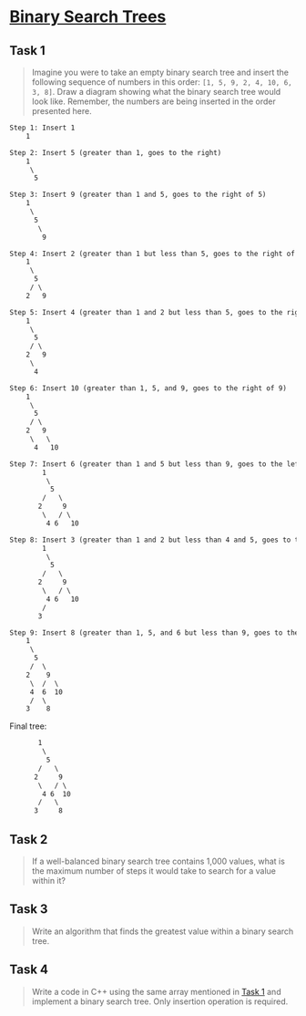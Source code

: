 # [Binary Search Trees](https://github.com/d-khan/dslabs/blob/main/intro/binary-search-trees-activity.md)

## Task 1

> Imagine you were to take an empty binary search tree and insert the following
> sequence of numbers in this order: `[1, 5, 9, 2, 4, 10, 6, 3, 8]`. Draw a
> diagram showing what the binary search tree would look like. Remember, the
> numbers are being inserted in the order presented here.

```txt
Step 1: Insert 1
    1

Step 2: Insert 5 (greater than 1, goes to the right)
    1
     \
      5

Step 3: Insert 9 (greater than 1 and 5, goes to the right of 5)
    1
     \
      5
       \
        9

Step 4: Insert 2 (greater than 1 but less than 5, goes to the right of 1 and left of 5)
    1
     \
      5
     / \
    2   9

Step 5: Insert 4 (greater than 1 and 2 but less than 5, goes to the right of 2)
    1
     \
      5
     / \
    2   9
     \
      4

Step 6: Insert 10 (greater than 1, 5, and 9, goes to the right of 9)
    1
     \
      5
     / \
    2   9
     \   \
      4   10

Step 7: Insert 6 (greater than 1 and 5 but less than 9, goes to the left of 9)
        1
         \
          5
        /   \
       2     9
        \   / \
         4 6   10

Step 8: Insert 3 (greater than 1 and 2 but less than 4 and 5, goes to the left of 4)
        1
         \
          5
        /   \
       2     9
        \   / \
         4 6   10
        /
       3

Step 9: Insert 8 (greater than 1, 5, and 6 but less than 9, goes to the right of 6)
    1
     \
      5
     /  \
    2    9
     \  /  \
     4  6  10
     /  \
    3    8
```

Final tree:

```txt
       1
        \
         5
       /   \
      2     9
       \   / \
        4 6  10
       /   \
      3     8
```

## Task 2

> If a well-balanced binary search tree contains 1,000 values, what is the
> maximum number of steps it would take to search for a value within it?

## Task 3

> Write an algorithm that finds the greatest value within a binary search tree.

## Task 4

> Write a code in C++ using the same array mentioned in [Task 1](#task-1) and
> implement a binary search tree. Only insertion operation is required.
